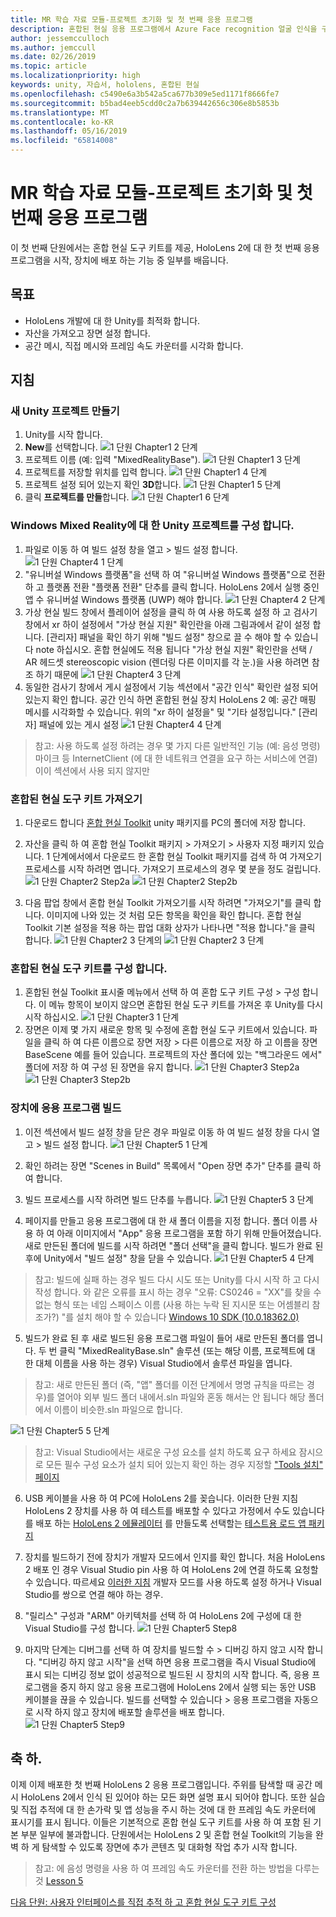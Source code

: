 ```yaml
---
title: MR 학습 자료 모듈-프로젝트 초기화 및 첫 번째 응용 프로그램
description: 혼합된 현실 응용 프로그램에서 Azure Face recognition 얼굴 인식을 구현 하는 방법을 알아보려면이 과정을 완료 합니다.
author: jessemcculloch
ms.author: jemccull
ms.date: 02/26/2019
ms.topic: article
ms.localizationpriority: high
keywords: unity, 자습서, hololens, 혼합된 현실
ms.openlocfilehash: c5490e6a3b542a5ca677b309e5ed1171f8666fe7
ms.sourcegitcommit: b5bad4eeb5cdd0c2a7b639442656c306e8b5853b
ms.translationtype: MT
ms.contentlocale: ko-KR
ms.lasthandoff: 05/16/2019
ms.locfileid: "65814008"
---
```

# <a name="mr-learning-base-module---project-initialization-and-first-application"></a>MR 학습 자료 모듈-프로젝트 초기화 및 첫 번째 응용 프로그램

이 첫 번째 단원에서는 혼합 현실 도구 키트를 제공, HoloLens 2에 대 한 첫 번째 응용 프로그램을 시작, 장치에 배포 하는 기능 중 일부를 배웁니다.

## <a name="objectives"></a>목표

* HoloLens 개발에 대 한 Unity를 최적화 합니다.
* 자산을 가져오고 장면 설정 합니다.
* 공간 메시, 직접 메시와 프레임 속도 카운터를 시각화 합니다.

## <a name="instructions"></a>지침

### <a name="create-new-unity-project"></a>새 Unity 프로젝트 만들기

1. Unity를 시작 합니다.
2. **New**를 선택합니다.
![1 단원 Chapter1 2 단계](images/Lesson1Chapter1Step2.JPG)
3. 프로젝트 이름 (예: 입력 "MixedRealityBase").
![1 단원 Chapter1 3 단계](images/Lesson1Chapter1Step3.JPG)
4. 프로젝트를 저장할 위치를 입력 합니다.
![1 단원 Chapter1 4 단계](images/Lesson1Chapter1Step4.JPG)
5. 프로젝트 설정 되어 있는지 확인 **3D**합니다.
![1 단원 Chapter1 5 단계](images/Lesson1Chapter1Step5.JPG)
6. 클릭 **프로젝트를 만들**합니다.
![1 단원 Chapter1 6 단계](images/Lesson1Chapter1Step6.JPG)

### <a name="configure-the-unity-project-for-windows-mixed-reality"></a>Windows Mixed Reality에 대 한 Unity 프로젝트를 구성 합니다.

1. 파일로 이동 하 여 빌드 설정 창을 열고 > 빌드 설정 합니다.
![1 단원 Chapter4 1 단계](images/Lesson1Chapter4Step1.JPG)
2. "유니버설 Windows 플랫폼"을 선택 하 여 "유니버설 Windows 플랫폼"으로 전환 하 고 플랫폼 전환 "플랫폼 전환" 단추를 클릭 합니다. HoloLens 2에서 실행 중인 앱 수 유니버설 Windows 플랫폼 (UWP) 해야 합니다.
![1 단원 Chapter4 2 단계](images/Lesson1Chapter4Step2.JPG)
3. 가상 현실 빌드 창에서 플레이어 설정을 클릭 하 여 사용 하도록 설정 하 고 검사기 창에서 xr 하이 설정에서 "가상 현실 지원" 확인란을 아래 그림과에서 같이 설정 합니다. [관리자] 패널을 확인 하기 위해 "빌드 설정" 창으로 끌 수 해야 할 수 있습니다 note 하십시오. 혼합 현실에도 적용 됩니다 "가상 현실 지원" 확인란을 선택 / AR 헤드셋 stereoscopic vision (렌더링 다른 이미지를 각 눈.)을 사용 하려면 참조 하기 때문에 ![1 단원 Chapter4 3 단계](images/Lesson1Chapter4Step3.JPG)
4. 동일한 검사기 창에서 게시 설정에서 기능 섹션에서 "공간 인식" 확인란 설정 되어 있는지 확인 합니다. 공간 인식 하면 혼합된 현실 장치 HoloLens 2 예: 공간 매핑 메시를 시각화할 수 있습니다. 위의 "xr 하이 설정을" 및 "기타 설정입니다." [관리자] 패널에 있는 게시 설정
![1 단원 Chapter4 4 단계](images/Lesson1Chapter4Step4.JPG)

> 참고: 사용 하도록 설정 하려는 경우 몇 가지 다른 일반적인 기능 (예: 음성 명령) 마이크 등 InternetClient (에 대 한 네트워크 연결을 요구 하는 서비스에 연결)이이 섹션에서 사용 되지 않지만

### <a name="import-the-mixed-reality-toolkit"></a>혼합된 현실 도구 키트 가져오기

1. 다운로드 합니다 [혼합 현실 Toolkit](https://github.com/Microsoft/MixedRealityToolkit-Unity/releases/download/v2.0.0-RC1/Microsoft.MixedReality.Toolkit.Unity.Foundation-v2.0.0-RC1.unitypackage) unity 패키지를 PC의 폴더에 저장 합니다.

2. 자산을 클릭 하 여 혼합 현실 Toolkit 패키지 > 가져오기 > 사용자 지정 패키지 있습니다. 1 단계에서에서 다운로드 한 혼합 현실 Toolkit 패키지를 검색 하 여 가져오기 프로세스를 시작 하려면 엽니다. 가져오기 프로세스의 경우 몇 분을 정도 걸립니다.
    ![1 단원 Chapter2 Step2a](images/Lesson1Chapter2Step2a.JPG) ![1 단원 Chapter2 Step2b](images/Lesson1Chapter2Step2b.JPG)

3. 다음 팝업 창에서 혼합 현실 Toolkit 가져오기를 시작 하려면 "가져오기"를 클릭 합니다. 이미지에 나와 있는 것 처럼 모든 항목을 확인을 확인 합니다. 혼합 현실 Toolkit 기본 설정을 적용 하는 팝업 대화 상자가 나타나면 "적용 합니다."을 클릭 합니다.
    ![1 단원 Chapter2 3 단계의](images/Lesson1Chapter2Step3.JPG) ![1 단원 Chapter2 3 단계](images/Lesson1Chapter2Step3b.JPG)

### <a name="configure-the-mixed-reality-toolkit"></a>혼합된 현실 도구 키트를 구성 합니다.

1. 혼합된 현실 Toolkit 표시줄 메뉴에서 선택 하 여 혼합 도구 키트 구성 > 구성 합니다. 이 메뉴 항목이 보이지 않으면 혼합된 현실 도구 키트를 가져온 후 Unity를 다시 시작 하십시오.
![1 단원 Chapter3 1 단계](images/Lesson1Chapter3Step1.JPG)
2. 장면은 이제 몇 가지 새로운 항목 및 수정에 혼합 현실 도구 키트에서 있습니다. 파일을 클릭 하 여 다른 이름으로 장면 저장 > 다른 이름으로 저장 하 고 이름을 장면 BaseScene 예를 들어 있습니다. 프로젝트의 자산 폴더에 있는 "백그라운드 에서" 폴더에 저장 하 여 구성 된 장면을 유지 합니다.
![1 단원 Chapter3 Step2a](images/Lesson1Chapter3Step2a.JPG)
![1 단원 Chapter3 Step2b](images/Lesson1Chapter3Step2b.JPG)

### <a name="build-your-application-to-your-device"></a>장치에 응용 프로그램 빌드

1. 이전 섹션에서 빌드 설정 창을 닫은 경우 파일로 이동 하 여 빌드 설정 창을 다시 열고 > 빌드 설정 합니다.
    ![1 단원 Chapter5 1 단계](images/Lesson1Chapter5Step1.JPG)

2. 확인 하려는 장면 "Scenes in Build" 목록에서 "Open 장면 추가" 단추를 클릭 하 여 합니다.

3. 빌드 프로세스를 시작 하려면 빌드 단추를 누릅니다.
    ![1 단원 Chapter5 3 단계](images/Lesson1Chapter5Step3.JPG)

4. 페이지를 만들고 응용 프로그램에 대 한 새 폴더 이름을 지정 합니다. 폴더 이름 사용 하 여 아래 이미지에서 "App" 응용 프로그램을 포함 하기 위해 만들어졌습니다. 새로 만든된 폴더에 빌드를 시작 하려면 "폴더 선택"을 클릭 합니다. 빌드가 완료 된 후에 Unity에서 "빌드 설정" 창을 닫을 수 있습니다. 
    ![1 단원 Chapter5 4 단계](images/Lesson1Chapter5Step4.JPG)

  > 참고: 빌드에 실패 하는 경우 빌드 다시 시도 또는 Unity를 다시 시작 하 고 다시 작성 합니다. 와 같은 오류를 표시 하는 경우 "오류: CS0246 = "XX"를 찾을 수 없는 형식 또는 네임 스페이스 이름 (사용 하는 누락 된 지시문 또는 어셈블리 참조가?) "를 설치 해야 할 수 있습니다 [Windows 10 SDK (10.0.18362.0)](<https://developer.microsoft.com/en-us/windows/downloads/windows-10-sdk>)
  >

5. 빌드가 완료 된 후 새로 빌드된 응용 프로그램 파일이 들어 새로 만든된 폴더를 엽니다. 두 번 클릭 "MixedRealityBase.sln" 솔루션 (또는 해당 이름, 프로젝트에 대 한 대체 이름을 사용 하는 경우) Visual Studio에서 솔루션 파일을 엽니다.

  > 참고: 새로 만든된 폴더 (즉, "앱" 폴더를 이전 단계에서 명명 규칙을 따르는 경우)를 열어야 외부 빌드 폴더 내에서.sln 파일와 혼동 해서는 안 됩니다 해당 폴더에서 이름이 비슷한.sln 파일으로 합니다. 

![1 단원 Chapter5 5 단계](images/Lesson1Chapter5Step5.JPG)

  > 참고: Visual Studio에서는 새로운 구성 요소를 설치 하도록 요구 하세요 잠시으로 모든 필수 구성 요소가 설치 되어 있는지 확인 하는 경우 지정할 ["Tools 설치" 페이지](install-the-tools.md)

6. USB 케이블을 사용 하 여 PC에 HoloLens 2를 꽂습니다. 이러한 단원 지침 HoloLens 2 장치를 사용 하 여 테스트를 배포할 수 있다고 가정에서 수도 있습니다를 배포 하는 [HoloLens 2 에뮬레이터](using-the-hololens-emulator.md) 를 만들도록 선택할는 [테스트용 로드 앱 패키지](<https://docs.microsoft.com/en-us/windows/uwp/packaging/packaging-uwp-apps>)

7. 장치를 빌드하기 전에 장치가 개발자 모드에서 인지를 확인 합니다. 처음 HoloLens 2 배포 인 경우 Visual Studio pin 사용 하 여 HoloLens 2에 연결 하도록 요청할 수 있습니다. 따르세요 [이러한 지침](https://docs.microsoft.com/en-us/windows/mixed-reality/using-visual-studio) 개발자 모드를 사용 하도록 설정 하거나 Visual Studio를 쌍으로 연결 해야 하는 경우.

8. "릴리스" 구성과 "ARM" 아키텍처를 선택 하 여 HoloLens 2에 구성에 대 한 Visual Studio를 구성 합니다.
    ![1 단원 Chapter5 Step8](images/Lesson1Chapter5Step8.JPG)

9. 마지막 단계는 디버그를 선택 하 여 장치를 빌드할 수 > 디버깅 하지 않고 시작 합니다. "디버깅 하지 않고 시작"을 선택 하면 응용 프로그램을 즉시 Visual Studio에 표시 되는 디버깅 정보 없이 성공적으로 빌드된 시 장치의 시작 합니다. 즉, 응용 프로그램을 중지 하지 않고 응용 프로그램에 HoloLens 2에서 실행 되는 동안 USB 케이블을 끊을 수 있습니다. 빌드를 선택할 수 있습니다 > 응용 프로그램을 자동으로 시작 하지 않고 장치에 배포할 솔루션을 배포 합니다.
    ![1 단원 Chapter5 Step9](images/Lesson1Chapter5Step9.JPG)

## <a name="congratulations"></a>축 하.

이제 이제 배포한 첫 번째 HoloLens 2 응용 프로그램입니다. 주위를 탐색할 때 공간 메시 HoloLens 2에서 인식 된 있어야 하는 모든 화면 설명 표시 되어야 합니다. 또한 실습 및 직접 추적에 대 한 손가락 및 앱 성능을 주시 하는 것에 대 한 프레임 속도 카운터에 표시기를 표시 됩니다. 이들은 기본적으로 혼합 현실 도구 키트를 사용 하 여 포함 된 기본 부분 일부에 불과합니다. 단원에서는 HoloLens 2 및 혼합 현실 Toolkit의 기능을 완벽 하 게 탐색할 수 있도록 장면에 추가 콘텐츠 및 대화형 작업 추가 시작 합니다.

>참고: 에 음성 명령을 사용 하 여 프레임 속도 카운터를 전환 하는 방법을 다루는 것 [Lesson 5](mrlearning-base-ch5.md)

[다음 단원: 사용자 인터페이스를 직접 추적 하 고 혼합 현실 도구 키트 구성](mrlearning-base-ch2.md)
